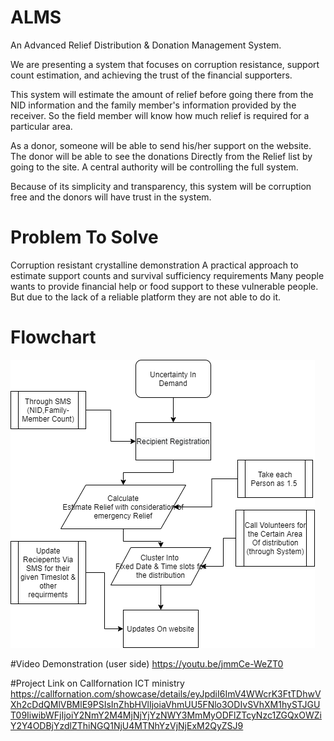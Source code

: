 # ALMS
An Advanced Relief Distribution
 &
Donation Management System.


We are presenting a system that focuses on corruption resistance, support count estimation, and achieving the trust of the financial supporters. 

This system will estimate the amount of relief before going there from the NID information and the family member's information provided by the receiver. So the field member will know how much relief is required for a particular area. 

As a donor, someone will be able to send his/her support on the website. The donor will be able to see the donations Directly from the Relief list by going to the site. A central authority will be controlling the full system. 

Because of its simplicity and transparency, this system will be corruption free and the donors will have trust in the system.

# Problem To Solve
Corruption resistant crystalline demonstration
A practical approach to estimate support counts and survival sufficiency requirements
Many people wants to provide financial help or food support to these vulnerable people. But due to the lack of a reliable platform they are not able to do it.

# Flowchart
![](Demand_Uncertainity.png)

#Video Demonstration (user side)
https://youtu.be/jmmCe-WeZT0

#Project Link on Callfornation ICT ministry
https://callfornation.com/showcase/details/eyJpdiI6ImV4WWcrK3FtTDhwVXh2cDdQMlVBMlE9PSIsInZhbHVlIjoiaVhmUU5FNlo3ODIvSVhXM1hySTJGUT09IiwibWFjIjoiY2NmY2M4MjNjYjYzNWY3MmMyODFlZTcyNzc1ZGQxOWZiY2Y4ODBjYzdlZThiNGQ1NjU4MTNhYzVjNjExM2QyZSJ9
